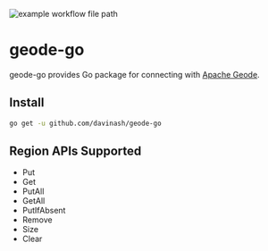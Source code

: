 ![example workflow file path](https://github.com/davinash/geode-go/blob/master/.github/workflows/go.yml/badge.svg)

# geode-go
geode-go provides Go package for connecting with [Apache Geode](https://geode.apache.org/).

## Install
```bash
go get -u github.com/davinash/geode-go
```

## Region APIs Supported
* Put
* Get
* PutAll
* GetAll
* PutIfAbsent
* Remove
* Size
* Clear